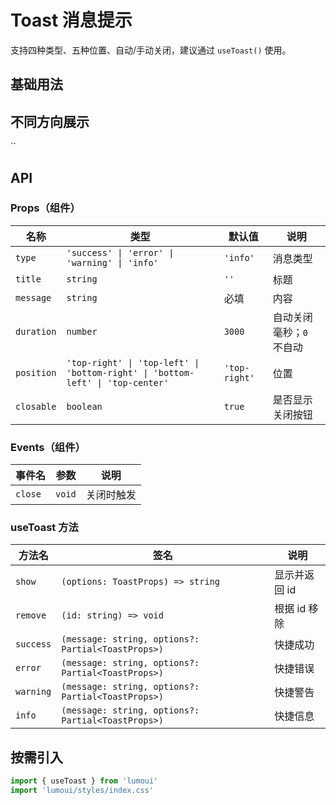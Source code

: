 # Toast 消息提示

支持四种类型、五种位置、自动/手动关闭，建议通过 `useToast()` 使用。

## 基础用法
<demo vue="../example/Toast/basic.vue" />

## 不同方向展示
<demo vue="../example/Toast/position.vue" />
``

## API

### Props（组件）
| 名称       | 类型                                                     | 默认值     | 说明               |
| ---------- | -------------------------------------------------------- | ---------- | ------------------ |
| `type`     | `'success' \| 'error' \| 'warning' \| 'info'`            | `'info'`   | 消息类型           |
| `title`    | `string`                                                 | `''`       | 标题               |
| `message`  | `string`                                                 | 必填       | 内容               |
| `duration` | `number`                                                 | `3000`     | 自动关闭毫秒；`0` 不自动 |
| `position` | `'top-right' \| 'top-left' \| 'bottom-right' \| 'bottom-left' \| 'top-center'` | `'top-right'` | 位置 |
| `closable` | `boolean`                                                | `true`     | 是否显示关闭按钮   |

### Events（组件）
| 事件名 | 参数  | 说明       |
| ------ | ----- | ---------- |
| `close`| `void`| 关闭时触发 |

### useToast 方法
| 方法名    | 签名                                              | 说明           |
| --------- | ------------------------------------------------- | -------------- |
| `show`    | `(options: ToastProps) => string`                 | 显示并返回 id  |
| `remove`  | `(id: string) => void`                           | 根据 id 移除   |
| `success` | `(message: string, options?: Partial<ToastProps>)`| 快捷成功       |
| `error`   | `(message: string, options?: Partial<ToastProps>)`| 快捷错误       |
| `warning` | `(message: string, options?: Partial<ToastProps>)`| 快捷警告       |
| `info`    | `(message: string, options?: Partial<ToastProps>)`| 快捷信息       |

## 按需引入
```ts
import { useToast } from 'lumoui'
import 'lumoui/styles/index.css'
```